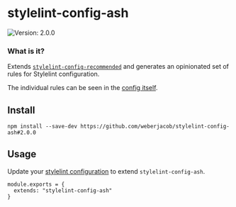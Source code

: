 # stylelint-config-ash
<img src="https://badgen.net/badge/version/2.0.0-/cyan?icon=github" alt="Version: 2.0.0"/>

### What is it?

Extends [`stylelint-config-recommended`](https://github.com/stylelint/stylelint-config-recommended) and generates an opinionated set of rules for Stylelint configuration.

The individual rules can be seen in the [config itself](./index.js).

## Install
```
npm install --save-dev https://github.com/weberjacob/stylelint-config-ash#2.0.0
```

## Usage
Update your [stylelint configuration](https://stylelint.io/user-guide/configuration) to extend `stylelint-config-ash`.

```
module.exports = {
  extends: "stylelint-config-ash"
}
```